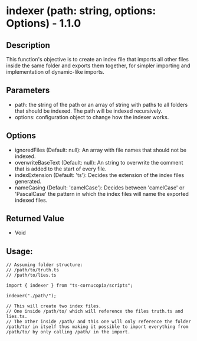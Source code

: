 # indexer (path: string, options: Options) - 1.1.0

## Description

This function's objective is to create an index file that imports all other files inside the same folder and exports them together, for simpler importing and implementation of dynamic-like imports.

## Parameters

-   path: the string of the path or an array of string with paths to all folders that should be indexed. The path will be indexed recursively.
-   options: configuration object to change how the indexer works.

## Options

-   ignoredFiles (Default: null): An array with file names that should not be indexed.
-   overwriteBaseText (Default: null): An string to overwrite the comment that is added to the start of every file.
-   indexExtension (Default: 'ts'): Decides the extension of the index files generated.
-   nameCasing (Default: 'camelCase'): Decides between 'camelCase' or 'PascalCase' the pattern in which the index files will name the exported indexed files.

## Returned Value

-   Void

## Usage:

```
// Assuming folder structure:
// /path/to/truth.ts
// /path/to/lies.ts

import { indexer } from "ts-cornucopia/scripts";

indexer("./path/");

// This will create two index files.
// One inside /path/to/ which will reference the files truth.ts and lies.ts.
// The other inside /path/ and this one will only reference the folder /path/to/ in itself thus making it possible to import everything from /path/to/ by only calling /path/ in the import.
```
